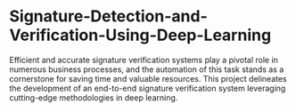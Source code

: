 # Signature-Detection-and-Verification-Using-Deep-Learning
Efficient and accurate signature verification systems play a pivotal role in numerous business processes, and the automation of this task stands as a cornerstone for saving time and valuable resources. This project delineates the development of an end-to-end signature verification system leveraging cutting-edge methodologies in deep learning.
